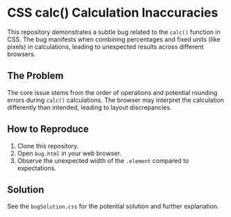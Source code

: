 # CSS calc() Calculation Inaccuracies

This repository demonstrates a subtle bug related to the `calc()` function in CSS. The bug manifests when combining percentages and fixed units (like pixels) in calculations, leading to unexpected results across different browsers.

## The Problem

The core issue stems from the order of operations and potential rounding errors during `calc()` calculations.  The browser may interpret the calculation differently than intended, leading to layout discrepancies.

## How to Reproduce

1. Clone this repository.
2. Open `bug.html` in your web browser.
3. Observe the unexpected width of the `.element` compared to expectations.

## Solution

See the `bugSolution.css` for the potential solution and further explanation.